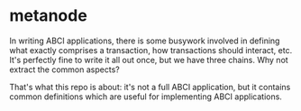 # metanode

In writing ABCI applications, there is some busywork involved in defining what exactly comprises a transaction, how transactions should interact, etc. It's perfectly fine to write it all out once, but we have three chains. Why not extract the common aspects?

That's what this repo is about: it's not a full ABCI application, but it contains common definitions which are useful for implementing ABCI applications.
